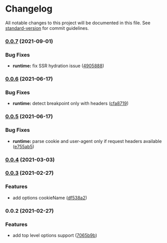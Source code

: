 # Changelog

All notable changes to this project will be documented in this file. See [standard-version](https://github.com/conventional-changelog/standard-version) for commit guidelines.

### [0.0.7](https://github.com/mvrlin/nuxt-viewport/compare/v0.0.6...v0.0.7) (2021-09-01)


### Bug Fixes

* **runtime:** fix SSR hydration issue ([4905888](https://github.com/mvrlin/nuxt-viewport/commit/49058883ca864239420c71f3d93a871ffb39ef01))

### [0.0.6](https://github.com/mvrlin/nuxt-viewport/compare/v0.0.5...v0.0.6) (2021-06-17)


### Bug Fixes

* **runtime:** detect breakpoint only with headers ([cfa8719](https://github.com/mvrlin/nuxt-viewport/commit/cfa8719906d4416dce92ff4ab552e948c88c090b))

### [0.0.5](https://github.com/mvrlin/nuxt-viewport/compare/v0.0.4...v0.0.5) (2021-06-17)


### Bug Fixes

* **runtime:** parse cookie and user-agent only if request headers available ([e755ab5](https://github.com/mvrlin/nuxt-viewport/commit/e755ab5897f79d36138b88bf0fac2f4b02f30708))

### [0.0.4](https://github.com/mvrlin/nuxt-viewport/compare/v0.0.3...v0.0.4) (2021-03-03)

### [0.0.3](https://github.com/mvrlin/nuxt-viewport/compare/v0.0.2...v0.0.3) (2021-02-27)


### Features

* add options cookieName ([df538a2](https://github.com/mvrlin/nuxt-viewport/commit/df538a26907a4f3a3451e72c94afe37789d9e7fc))

### 0.0.2 (2021-02-27)


### Features

* add top level options support ([7065b9b](https://github.com/mvrlin/nuxt-viewport/commit/7065b9b0577ded926a42c1a4cd2fd6f94404ac63))
